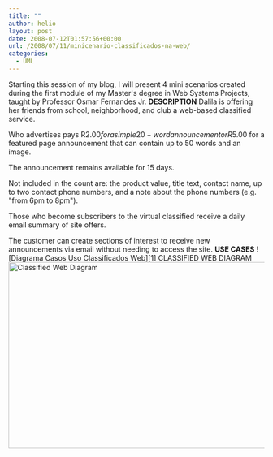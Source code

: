 ```yaml
---
title: ""
author: helio
layout: post
date: 2008-07-12T01:57:56+00:00
url: /2008/07/11/minicenario-classificados-na-web/
categories:
  - UML
---
```


Starting this session of my blog, I will present 4 mini scenarios created during the first module of my Master's degree in Web Systems Projects, taught by Professor Osmar Fernandes Jr. **DESCRIPTION** Dalila is offering her friends from school, neighborhood, and club a web-based classified service.

Who advertises pays R$2.00 for a simple 20-word announcement or R$5.00 for a featured page announcement that can contain up to 50 words and an image.

The announcement remains available for 15 days.

Not included in the count are: the product value, title text, contact name, up to two contact phone numbers, and a note about the phone numbers (e.g. "from 6pm to 8pm").

Those who become subscribers to the virtual classified receive a daily email summary of site offers.

The customer can create sections of interest to receive new announcements via email without needing to access the site. **USE CASES** ![Diagrama Casos Uso Classificados Web][1] CLASSIFIED WEB DIAGRAM <img src="/uploads/2008/07/classificado-na-web-diagrama-de-classe.png" alt="Classified Web Diagram" height="367" width="682" />